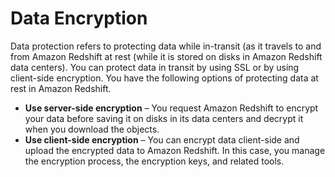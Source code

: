 # Data Encryption<a name="security-encryption"></a>

Data protection refers to protecting data while in\-transit \(as it travels to and from Amazon Redshift at rest \(while it is stored on disks in Amazon Redshift data centers\)\. You can protect data in transit by using SSL or by using client\-side encryption\. You have the following options of protecting data at rest in Amazon Redshift\.
+ **Use server\-side encryption** – You request Amazon Redshift to encrypt your data before saving it on disks in its data centers and decrypt it when you download the objects\. 
+ **Use client\-side encryption** – You can encrypt data client\-side and upload the encrypted data to Amazon Redshift\. In this case, you manage the encryption process, the encryption keys, and related tools\.